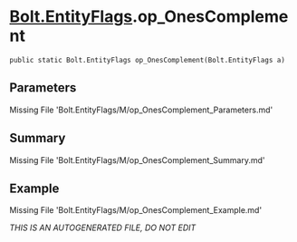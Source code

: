 # [Bolt.EntityFlags](Types/Bolt.EntityFlags.md).op_OnesComplement
`public static Bolt.EntityFlags op_OnesComplement(Bolt.EntityFlags a)`
## Parameters
Missing File 'Bolt.EntityFlags/M/op_OnesComplement_Parameters.md'
## Summary
Missing File 'Bolt.EntityFlags/M/op_OnesComplement_Summary.md'
## Example
Missing File 'Bolt.EntityFlags/M/op_OnesComplement_Example.md'

*THIS IS AN AUTOGENERATED FILE, DO NOT EDIT*
